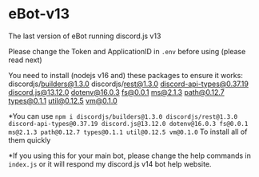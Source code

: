# eBot-v13
The last version of eBot running discord.js v13

Please change the Token and ApplicationID in `.env` before using (please read next)

You need to install (nodejs v16 and) these packages to ensure it works:
discordjs/builders@1.3.0
discordjs/rest@1.3.0
discord-api-types@0.37.19
discord.js@13.12.0
dotenv@16.0.3
fs@0.0.1
ms@2.1.3
path@0.12.7
types@0.1.1
util@0.12.5
vm@0.1.0

*You can use `npm i discordjs/builders@1.3.0 discordjs/rest@1.3.0 discord-api-types@0.37.19 discord.js@13.12.0 dotenv@16.0.3 fs@0.0.1 ms@2.1.3 path@0.12.7 types@0.1.1 util@0.12.5 vm@0.1.0` To install all of them quickly

*If you using this for your main bot, please change the help commands in `index.js` or it will respond my discord.js v14 bot help website.
